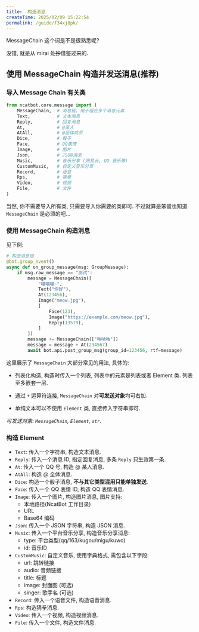 ```yaml
---
title:  构造消息
createTime: 2025/02/09 15:22:54
permalink: /guide/f34xj8pk/
---
```


MessageChain 这个词是不是很熟悉呢?

没错, 就是从 mirai 处~~抄~~借鉴过来的.

## 使用 MessageChain 构造并发送消息(推荐)

### 导入 Message Chain 有关类

```python
from ncatbot.core.message import (
    MessageChain,  # 消息链，用于组合多个消息元素
    Text,          # 文本消息
    Reply,         # 回复消息
    At,            # @某人
    AtAll,         # @全体成员
    Dice,          # 骰子
    Face,          # QQ表情
    Image,         # 图片
    Json,          # JSON消息
    Music,         # 音乐分享 (网易云, QQ 音乐等)
    CustomMusic,   # 自定义音乐分享
    Record,        # 语音
    Rps,           # 猜拳
    Video,         # 视频
    File,          # 文件
)
```

当然, 你不需要导入所有类, 只需要导入你需要的类即可. 不过就算是笨蛋也知道 `MessageChain` 是必须的吧...

### 使用 MessageChain 构造消息

见下例:

```python
# 构造消息链
@bot.group_event()
async def on_group_message(msg: GroupMessage):
    if msg.raw_message == "测试":
        message = MessageChain([
            "喵喵喵~",
            Text("你好"),
            At(123456),
            Image("meow.jpg"),
            [
                Face(123),
                Image("https://example.com/meow.jpg"),
                Reply(13579),
            ]
        ])
        message += MessageChain(["咕咕咕"])
        message = message + At(234567)
        await bot.api.post_group_msg(group_id=123456, rtf=message)
```

这里展示了 `MessageChain` 大部分常见的用法, 具体的:

- 列表化构造, 构造时传入一个列表, 列表中的元素是列表或者 Element 类. 列表至多嵌套一层.

- 通过 `+` 运算符连接, `MessageChain` 对**可发送对象**均可右加.

- 单纯文本可以不使用 `Element` 类, 直接传入字符串即可.

*可发送对象: `MessageChain`, `Element`, `str`.*

### 构造 Element

- `Text`: 传入一个字符串, 构造文本消息.
- `Reply`: 传入一个消息 ID, 指定回复消息, 多条 `Reply` 只生效第一条.
- `At`: 传入一个 QQ 号, 构造 @ 某人消息.
- `AtAll`: 构造 @ 全体消息.
- `Dice`: 构造一个骰子消息, **不与其它类型混用只能单独发送**.
- `Face`: 传入一个 QQ 表情 ID, 构造 QQ 表情消息.
- `Image`: 传入一个图片, 构造图片消息, 图片支持:
  - 本地路径(NcatBot 工作目录)
  - URL
  - Base64 编码
- `Json`: 传入一个 JSON 字符串, 构造 JSON 消息.
- `Music`: 传入一个平台音乐分享, 构造音乐分享消息:
  - type: 平台类型(qq/163/kugou/migu/kuwo)
  - id: 音乐ID
- `CustomMusic`: 自定义音乐, 使用字典格式, 需包含以下字段:
  - url: 跳转链接
  - audio: 音频链接
  - title: 标题
  - image: 封面图 (可选)
  - singer: 歌手名 (可选)
- `Record`: 传入一个语音文件, 构造语音消息.
- `Rps`: 构造猜拳消息.
- `Video`: 传入一个视频, 构造视频消息.
- `File`: 传入一个文件, 构造文件消息.
  